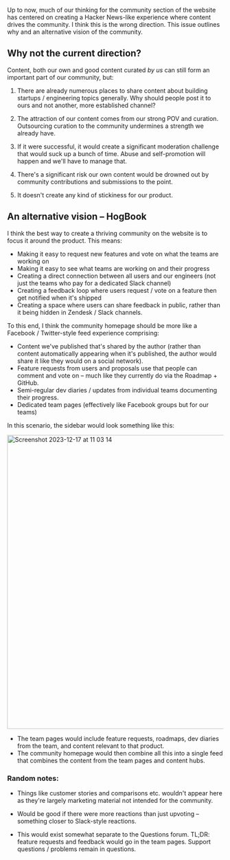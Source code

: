 Up to now, much of our thinking for the community section of the website has centered on creating a Hacker News-like experience where content drives the community. I think this is the wrong direction. This issue outlines why and an alternative vision of the community.

## Why not the current direction?

Content, both our own and good content curated _by us_ can still form an important part of our community, but:

1. There are already numerous places to share content about building startups / engineering topics generally. Why should people post it to ours and not another, more established channel?  

2. The attraction of our content comes from our strong POV and curation. Outsourcing curation to the community undermines a strength we already have.

3. If it were successful, it would create a significant moderation challenge that would suck up a bunch of time. Abuse and self-promotion will happen and we'll have to manage that.

4. There's a significant risk our own content would be drowned out by community contributions and submissions to the point.

5. It doesn't create any kind of stickiness for our product.

## An alternative vision – HogBook

I think the best way to create a thriving community on the website is to focus it around the product. This means:

- Making it easy to request new features and vote on what the teams are working on
- Making it easy to see what teams are working on and their progress
- Creating a direct connection between all users and our engineers (not just the teams who pay for a dedicated Slack channel)
- Creating a feedback loop where users request / vote on a feature then get notified when it's shipped
- Creating a space where users can share feedback in public, rather than it being hidden in Zendesk / Slack channels.

To this end, I think the community homepage should be more like a Facebook / Twitter-style feed experience comprising:

- Content we've published that's shared by the author (rather than content automatically appearing when it's published, the author would share it like they would on a social network).
- Feature requests from users and proposals use that people can comment and vote on – much like they currently do via the Roadmap + GitHub.
- Semi-regular dev diaries / updates from individual teams documenting their progress.
- Dedicated team pages (effectively like Facebook groups but for our teams)

In this scenario, the sidebar would look something like this:

<img width="684" alt="Screenshot 2023-12-17 at 11 03 14" src="https://github.com/PostHog/posthog.com/assets/92976667/b6f3b6fa-b5b3-468b-ad9f-bd3c260f51d3">

- The team pages would include feature requests, roadmaps, dev diaries from the team, and content relevant to that product.
- The community homepage would then combine all this into a single feed that combines the content from the team pages and content hubs.

### Random notes:

- Things like customer stories and comparisons etc. wouldn't appear here as they're largely marketing material not intended for the community.

- Would be good if there were more reactions than just upvoting – something closer to Slack-style reactions.

- This would exist somewhat separate to the Questions forum. TL;DR: feature requests and feedback would go in the team pages. Support questions / problems remain in questions.
